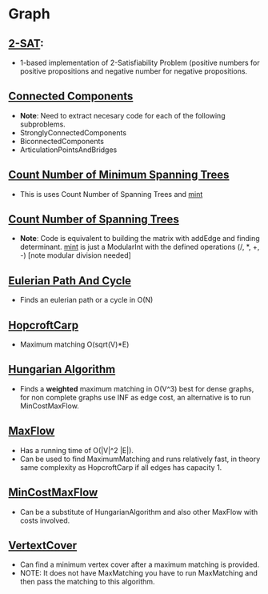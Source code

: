 # Graph
## [2-SAT](./Codes/Graph/2-SAT.cpp): 
  * 1-based implementation of 2-Satisfiability Problem (positive numbers for positive propositions and negative number for negative propositions.

## [Connected Components](./Codes/Graph/ConnectedComponnents.cpp)
  * <b>Note</b>: Need to extract necesary code for each of the following subproblems.
  * StronglyConnectedComponents
  * BiconnectedComponents
  * ArticulationPointsAndBridges

## [Count Number of Minimum Spanning Trees](./Codes/Graph/CountMinimumSpanningTree.cpp)
  * This is uses Count Number of Spanning Trees and [mint](https://github.com/cjtoribio/Algorithms/blob/2402330194adaaeb7e0dae15227f8ce4350cbe4c/Codes/Math/ModInt.cpp#L68) 

## [Count Number of Spanning Trees](./Codes/Graph/CountSpanningTree.cpp)
  * <b>Note</b>: Code is equivalent to building the matrix with addEdge and finding determinant. [mint](https://github.com/cjtoribio/Algorithms/blob/2402330194adaaeb7e0dae15227f8ce4350cbe4c/Codes/Math/ModInt.cpp#L68) is just a ModularInt with the defined operations (/, *, +, -) [note modular division needed]

## [Eulerian Path And Cycle](./Codes/Graph/EulerianPathAndCycle) 
  * Finds an eulerian path or a cycle in O(N)

## [HopcroftCarp](./Codes/Graph/EulerianPathAndCycle)
  * Maximum matching O(sqrt(V)*E)

## [Hungarian Algorithm](./Graph/MaxFlow%5BDinics-EdgeList%5D.cpp)
  * Finds a <b>weighted</b> maximum matching in O(V^3) best for dense graphs, for non complete graphs use INF as edge cost, an alternative is to run MinCostMaxFlow.

## [MaxFlow](./Codes/Graph/MincostMaxflow%5BAdjMatrix%5D.cpp)
  * Has a running time of O(|V|^2 |E|). 
  * Can be used to find MaximumMatching and runs relatively fast, in theory same complexity as HopcroftCarp if all edges has capacity 1. 

## [MinCostMaxFlow](./Codes/Graph/MincostMaxflow%5BAdjMatrix%5D.cpp)
  * Can be a substitute of HungarianAlgorithm and also other MaxFlow with costs involved.

## [VertextCover](./Codes/Graph/VertexCover.cpp)
  * Can find a minimum vertex cover after a maximum matching is provided. 
  * NOTE: It does not have MaxMatching you have to run MaxMatching and then pass the matching to this algorithm.
